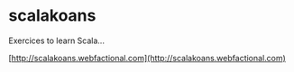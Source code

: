 # scalakoans

Exercices to learn Scala...

[http://scalakoans.webfactional.com](http://scalakoans.webfactional.com)
